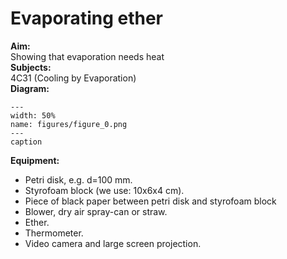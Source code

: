 # Evaporating ether 
    
<b> Aim: </b>  
 Showing that evaporation needs heat    
<b> Subjects: </b>  
 4C31 (Cooling by Evaporation)   
<b> Diagram: </b>  
   
```{figure} figures/figure_0.png  
---  
width: 50%  
name: figures/figure_0.png  
---  
caption  
``` 
      
<b> Equipment: </b>  
 
 *  Petri disk, e.g. d=100 mm. 
 *  Styrofoam block (we use: 10x6x4 cm). 
 *  Piece of black paper between petri disk and styrofoam block 
 *  Blower, dry air spray-can or straw. 
 *  Ether. 
 *  Thermometer. 
 *  Video camera and large screen projection.
 
